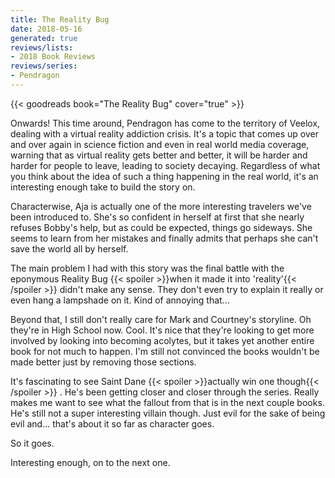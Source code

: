 ```yaml
---
title: The Reality Bug
date: 2018-05-16
generated: true
reviews/lists:
- 2018 Book Reviews
reviews/series:
- Pendragon
---
```

{{< goodreads book="The Reality Bug" cover="true" >}}

Onwards! This time around, Pendragon has come to the territory of Veelox, dealing with a virtual reality addiction crisis. It's a topic that comes up over and over again in science fiction and even in real world media coverage, warning that as virtual reality gets better and better, it will be harder and harder for people to leave, leading to society decaying. Regardless of what you think about the idea of such a thing happening in the real world, it's an interesting enough take to build the story on.  

Characterwise, Aja is actually one of the more interesting travelers we've been introduced to. She's so confident in herself at first that she nearly refuses Bobby's help, but as could be expected, things go sideways. She seems to learn from her mistakes and finally admits that perhaps she can't save the world all by herself.  

<!--more-->

The main problem I had with this story was the final battle with the eponymous Reality Bug  {{< spoiler >}}when it made it into 'reality'{{< /spoiler >}}  didn't make any sense. They don't even try to explain it really or even hang a lampshade on it. Kind of annoying that...  

Beyond that, I still don't really care for Mark and Courtney's storyline. Oh they're in High School now. Cool. It's nice that they're looking to get more involved by looking into becoming acolytes, but it takes yet another entire book for not much to happen. I'm still not convinced the books wouldn't be made better just by removing those sections.  

It's fascinating to see Saint Dane  {{< spoiler >}}actually win one though{{< /spoiler >}}  . He's been getting closer and closer through the series. Really makes me want to see what the fallout from that is in the next couple books. He's still not a super interesting villain though. Just evil for the sake of being evil and... that's about it so far as character goes.  

So it goes.  

Interesting enough, on to the next one.


